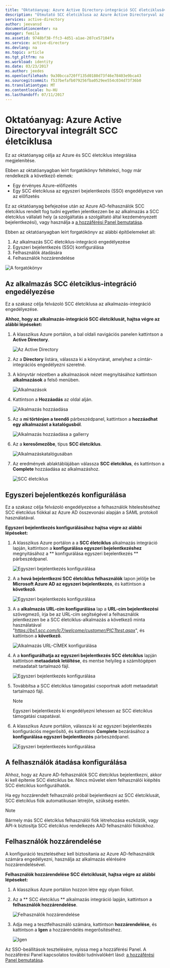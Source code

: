 ```yaml
---
title: "Oktatóanyag: Azure Active Directory-integráció SCC életciklusával |} Microsoft Docs"
description: "Útmutató SCC életciklusa az Azure Active Directoryval az egyszeri bejelentkezés, automatikus kiépítésének, és több!"
services: active-directory
author: jeevansd
documentationcenter: na
manager: femila
ms.assetid: 9748bf38-ffc3-4d51-a1ae-207ce57104fa
ms.service: active-directory
ms.devlang: na
ms.topic: article
ms.tgt_pltfrm: na
ms.workload: identity
ms.date: 03/23/2017
ms.author: jeedes
ms.openlocfilehash: 9a30bcca720ff135d0180d73f46e78403e9bca43
ms.sourcegitcommit: f537befafb079256fba0529ee554c034d73f36b0
ms.translationtype: MT
ms.contentlocale: hu-HU
ms.lasthandoff: 07/11/2017
---
```

# <a name="tutorial-azure-active-directory-integration-with-scc-lifecycle"></a>Oktatóanyag: Azure Active Directoryval integrált SCC életciklusa
Ez az oktatóanyag célja az Azure és SCC életciklus integrálása megjelenítése.  

Ebben az oktatóanyagban leírt forgatókönyv feltételezi, hogy már rendelkezik a következő elemek:

* Egy érvényes Azure-előfizetés
* Egy SCC életciklusa az egyszeri bejelentkezés (SSO) engedélyezve van az előfizetés

Ez az oktatóanyag befejezése után az Azure AD-felhasználók SCC életciklus rendelt fog tudni egyetlen jelentkezzen be az alkalmazás a SCC életciklus vállalati hely (a szolgáltatás a szolgáltató által kezdeményezett bejelentkezési), vagy használja a [a hozzáférési Panel bemutatása](active-directory-saas-access-panel-introduction.md).

Ebben az oktatóanyagban leírt forgatókönyv az alábbi építőelemeket áll:

1. Az alkalmazás SCC életciklus-integráció engedélyezése
2. Egyszeri bejelentkezés (SSO) konfigurálása
3. Felhasználók átadására
4. Felhasználók hozzárendelése

![A forgatókönyv](./media/active-directory-saas-scc-lifecycle-tutorial/IC794120.png "forgatókönyv")

## <a name="enable-the-application-integration-for-scc-lifecycle"></a>Az alkalmazás SCC életciklus-integráció engedélyezése
Ez a szakasz célja felvázoló SCC életciklusa az alkalmazás-integráció engedélyezése.

**Ahhoz, hogy az alkalmazás-integráció SCC életciklusát, hajtsa végre az alábbi lépéseket:**

1. A klasszikus Azure portálon, a bal oldali navigációs panelen kattintson a **Active Directory**.
   
    ![Az Active Directory](./media/active-directory-saas-scc-lifecycle-tutorial/IC700993.png "Active Directory")
2. Az a **Directory** listára, válassza ki a könyvtárat, amelyhez a címtár-integrációs engedélyezni szeretné.
3. A könyvtár nézetben a alkalmazások nézet megnyitásához kattintson **alkalmazások** a felső menüben.
   
    ![Alkalmazások](./media/active-directory-saas-scc-lifecycle-tutorial/IC700994.png "alkalmazások")
4. Kattintson a **Hozzáadás** az oldal alján.
   
    ![Alkalmazás hozzáadása](./media/active-directory-saas-scc-lifecycle-tutorial/IC749321.png "alkalmazás hozzáadása")
5. Az a **mi történjen a teendő** párbeszédpanel, kattintson a **hozzáadhat egy alkalmazást a katalógusból**.
   
    ![Alkalmazás hozzáadása a gallerry](./media/active-directory-saas-scc-lifecycle-tutorial/IC749322.png "gallerry az alkalmazás hozzáadása")
6. Az a **keresőmezőbe**, típus **SCC életciklus**.
   
    ![Alkalmazáskatalógusában](./media/active-directory-saas-scc-lifecycle-tutorial/IC794121.png "Alkalmazáskatalógusában")
7. Az eredmények ablaktáblájában válassza **SCC életciklus**, és kattintson a **Complete** hozzáadása az alkalmazáshoz.
   
    ![SCC életciklus](./media/active-directory-saas-scc-lifecycle-tutorial/IC795082.png "SCC életciklusa")
   
## <a name="configure-single-sign-on"></a>Egyszeri bejelentkezés konfigurálása

Ez a szakasz célja felvázoló engedélyezése a felhasználók hitelesítéséhez SCC életciklus fiókkal az Azure AD összevonási alapján a SAML protokoll használatával.

**Egyszeri bejelentkezés konfigurálásához hajtsa végre az alábbi lépéseket:**

1. A klasszikus Azure portálon a a **SCC életciklus** alkalmazás integráció lapján, kattintson a **konfigurálása egyszeri bejelentkezéshez** megnyitásához a ** konfigurálása egyszeri bejelentkezés ** párbeszédpanel.
   
    ![Egyszeri bejelentkezés konfigurálása](./media/active-directory-saas-scc-lifecycle-tutorial/IC794122.png "egyszeri bejelentkezés konfigurálása")
2. A a **hová bejelentkezni SCC életciklus felhasználók** lapon jelölje be **Microsoft Azure AD az egyszeri bejelentkezés**, és kattintson a **következő**.
   
    ![Egyszeri bejelentkezés konfigurálása](./media/active-directory-saas-scc-lifecycle-tutorial/IC794123.png "egyszeri bejelentkezés konfigurálása")
3. A a **alkalmazás URL-cím konfigurálása** lap a **URL-cím bejelentkezési** szövegmező, írja be az URL-cím segítségével a felhasználók jelentkezzen be a SCC életciklus-alkalmazás a következő minta használatával "*https://bs1.scc.com/lc7/welcome/customer/PICTtest.aspx*", és kattintson a **következő**.
   
    ![Alkalmazás URL-CÍMEK konfigurálása](./media/active-directory-saas-scc-lifecycle-tutorial/IC794124.png "alkalmazás URL-CÍMEK konfigurálása")
4. A a **konfigurálhatja az egyszeri bejelentkezés SCC életciklus** lapján kattintson **metaadatok letöltése**, és mentse helyileg a számítógépen metaadatait tartalmazó fájl.
   
   ![Egyszeri bejelentkezés konfigurálása](./media/active-directory-saas-scc-lifecycle-tutorial/IC795083.png "egyszeri bejelentkezés konfigurálása")
5. Továbbítsa a SCC életciklus támogatási csoportnak adott metaadatait tartalmazó fájl.
   
   >[!NOTE]
   >Egyszeri bejelentkezés ki engedélyezni lehessen az SCC életciklus támogatási csapatával.
   > 
   > 

6. A klasszikus Azure portálon, válassza ki az egyszeri bejelentkezés konfigurációs megerősítő, és kattintson **Complete** bezárásához a **konfigurálása egyszeri bejelentkezés** párbeszédpanel.
   
    ![Egyszeri bejelentkezés konfigurálása](./media/active-directory-saas-scc-lifecycle-tutorial/IC794125.png "egyszeri bejelentkezés konfigurálása")
   
## <a name="configure-user-provisioning"></a>A felhasználók átadása konfigurálása

Ahhoz, hogy az Azure AD-felhasználók SCC életciklus bejelentkezni, akkor ki kell építenie SCC életciklus be. Nincs művelet elem felhasználói kiépítés SCC életciklus konfigurálhatók.

Ha egy hozzárendelt felhasználó próbál bejelentkezni az SCC életciklusát, SCC életciklus fiók automatikusan létrejön, szükség esetén.

>[!NOTE]
>Bármely más SCC életciklus felhasználói fiók létrehozása eszközök, vagy API-k biztosítja SCC életciklus rendelkezés AAD felhasználói fiókokhoz.
> 
> 

## <a name="assign-users"></a>Felhasználók hozzárendelése
A konfiguráció teszteléséhez kell biztosítania az Azure AD-felhasználók számára engedélyezni, használja az alkalmazás elérésére hozzárendelésével.

**Felhasználók hozzárendelése SCC életciklusát, hajtsa végre az alábbi lépéseket:**

1. A klasszikus Azure portálon hozzon létre egy olyan fiókot.
2. Az a ** SCC életciklus ** alkalmazás integráció lapján, kattintson a **felhasználók hozzárendelése**.
   
    ![Felhasználók hozzárendelése](./media/active-directory-saas-scc-lifecycle-tutorial/IC794126.png "felhasználók hozzárendelése")
3. Adja meg a tesztfelhasználó számára, kattintson **hozzárendelése**, és kattintson a **Igen** a hozzárendelés megerősítéséhez.
   
    ![Igen](./media/active-directory-saas-scc-lifecycle-tutorial/IC767830.png "Igen")

Az SSO-beállítások tesztelésére, nyissa meg a hozzáférési Panel. A hozzáférési Panel kapcsolatos további tudnivalókért lásd: [a hozzáférési Panel bemutatása](active-directory-saas-access-panel-introduction.md).

